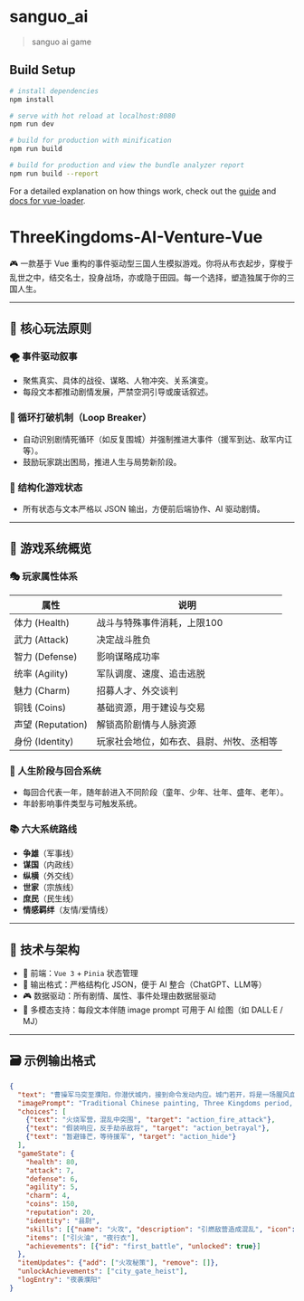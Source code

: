 # sanguo_ai

> sanguo ai game

## Build Setup

``` bash
# install dependencies
npm install

# serve with hot reload at localhost:8080
npm run dev

# build for production with minification
npm run build

# build for production and view the bundle analyzer report
npm run build --report
```

For a detailed explanation on how things work, check out the [guide](http://vuejs-templates.github.io/webpack/) and [docs for vue-loader](http://vuejs.github.io/vue-loader).


# ThreeKingdoms-AI-Venture-Vue

🎮 一款基于 Vue 重构的事件驱动型三国人生模拟游戏。你将从布衣起步，穿梭于乱世之中，结交名士，投身战场，亦或隐于田园。每一个选择，塑造独属于你的三国人生。

---

## 🧭 核心玩法原则

### 🌪️ 事件驱动叙事
- 聚焦真实、具体的战役、谋略、人物冲突、关系演变。
- 每段文本都推动剧情发展，严禁空洞引导或废话叙述。

### 🔁 循环打破机制（Loop Breaker）
- 自动识别剧情死循环（如反复围城）并强制推进大事件（援军到达、敌军内讧等）。
- 鼓励玩家跳出困局，推进人生与局势新阶段。

### 🧱 结构化游戏状态
- 所有状态与文本严格以 JSON 输出，方便前后端协作、AI 驱动剧情。

---

## 🧬 游戏系统概览

### 🎭 玩家属性体系
| 属性     | 说明 |
|----------|------|
| 体力 (Health) | 战斗与特殊事件消耗，上限100 |
| 武力 (Attack) | 决定战斗胜负 |
| 智力 (Defense) | 影响谋略成功率 |
| 统率 (Agility) | 军队调度、速度、追击逃脱 |
| 魅力 (Charm) | 招募人才、外交谈判 |
| 铜钱 (Coins) | 基础资源，用于建设与交易 |
| 声望 (Reputation) | 解锁高阶剧情与人脉资源 |
| 身份 (Identity) | 玩家社会地位，如布衣、县尉、州牧、丞相等 |

### 📆 人生阶段与回合系统
- 每回合代表一年，随年龄进入不同阶段（童年、少年、壮年、盛年、老年）。
- 年龄影响事件类型与可触发系统。

### 📚 六大系统路线
- **争雄**（军事线）
- **谋国**（内政线）
- **纵横**（外交线）
- **世家**（宗族线）
- **庶民**（民生线）
- **情感羁绊**（友情/爱情线）

---

## 🧠 技术与架构

- 🎨 前端：`Vue 3` + `Pinia` 状态管理
- 📜 输出格式：严格结构化 JSON，便于 AI 整合（ChatGPT、LLM等）
- 🎮 数据驱动：所有剧情、属性、事件处理由数据层驱动
- 💬 多模态支持：每段文本伴随 image prompt 可用于 AI 绘图（如 DALL·E / MJ）

---

## 🗃️ 示例输出格式

```json
{
  "text": "曹操军马突至濮阳，你潜伏城内，接到命令发动内应。城门若开，将是一场腥风血雨。",
  "imagePrompt": "Traditional Chinese painting, Three Kingdoms period, night raid, soldiers opening gate, fire and chaos",
  "choices": [
    {"text": "火烧军营，混乱中突围", "target": "action_fire_attack"},
    {"text": "假装响应，反手劫杀敌将", "target": "action_betrayal"},
    {"text": "暂避锋芒，等待援军", "target": "action_hide"}
  ],
  "gameState": {
    "health": 80,
    "attack": 7,
    "defense": 6,
    "agility": 5,
    "charm": 4,
    "coins": 150,
    "reputation": 20,
    "identity": "县尉",
    "skills": [{"name": "火攻", "description": "引燃敌营造成混乱", "icon": "fa-solid fa-fire"}],
    "items": ["引火油", "夜行衣"],
    "achievements": [{"id": "first_battle", "unlocked": true}]
  },
  "itemUpdates": {"add": ["火攻秘策"], "remove": []},
  "unlockAchievements": ["city_gate_heist"],
  "logEntry": "夜袭濮阳"
}

